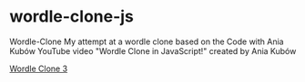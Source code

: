 # wordle-clone-js
Wordle-Clone My attempt at a wordle clone based on the Code with Ania Kubów YouTube video "Wordle Clone in JavaScript!" created by Ania Kubów

[Wordle Clone 3](https://thebimsider.github.io/wordle-clone-js/task-list/)  
